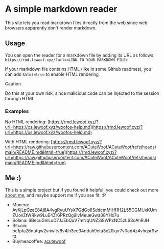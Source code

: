 # A simple markdown reader

This site lets you read markdown files directly from the web since web browsers apparently don't render markdown.

## Usage

You can open the reader for a markdown file by adding its URL as follows:
`https://rmd.lewoof.xyz/?url=<LINK TO YOUR MARKDOWN FILE>`

If your markdown file contains HTML (like in some Github readmes), you can add `&html=true` to enable HTML rendering.

> [!CAUTION]
> Do this at your own risk, since malicious code can be injected to the session through HTML.

### Examples

No HTML rendering: [https://rmd.lewoof.xyz/?url=https://os.lewoof.xyz/woofos-help.md](https://rmd.lewoof.xyz/?url=https://os.lewoof.xyz/woofos-help.md)

With HTML rendering: [https://rmd.lewoof.xyz/?url=https://raw.githubusercontent.com/ACuteWoof/ACuteWoof/refs/heads/main/README.md&html=true](https://rmd.lewoof.xyz/?url=https://raw.githubusercontent.com/ACuteWoof/ACuteWoof/refs/heads/main/README.md&html=true)

## Me :)

This is a simple project but if you found it helpful, you could check out more [about me](https://rmd.lewoof.xyz/?url=https://raw.githubusercontent.com/ACuteWoof/ACuteWoof/refs/heads/main/README.md&html=true), and maybe support me if you see fit. :P

- Monero: AvKjLpQzaE8Aj8A4vgRyuUYsX7GdGo8SddcmMiHf1H2L55CGMUxKUmZUovZtWRkw9LuE4Zr6PRzQg9ivMeueGwa38YHx7u
- Solana: 6BecuGmLuD7JJEbQuV7mNqUNZ3i8WPxNC5zL63oAhRJH
- Bitcoin: bc1pfa26nutqw2vnwltv6v4jh3ee34nduh9cta3x20kyr7v0ad4z4vhqsr9wrz
- Buymeacoffee: [acutewoof](https://buymeacoffee.com/acutewoof)
